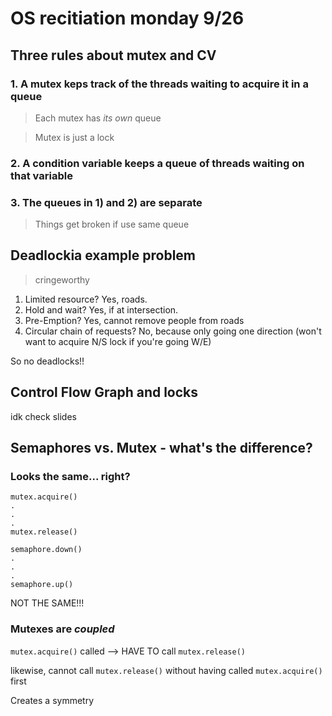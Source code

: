 # OS recitiation monday 9/26

## Three rules about mutex and CV

### 1. A mutex keps track of the threads waiting to acquire it in a queue

> Each mutex has *its own* queue

> Mutex is just a lock

### 2. A condition variable keeps a queue of threads waiting on that variable

### 3. The queues in 1) and 2) are separate

> Things get broken if use same queue 

## Deadlockia example problem

> cringeworthy

1. Limited resource? Yes, roads.
2. Hold and wait? Yes, if at intersection.
3. Pre-Emption? Yes, cannot remove people from roads
4. Circular chain of requests? No, because only going one direction (won't want to acquire N/S lock if you're going W/E)

So no deadlocks!!

## Control Flow Graph and locks

idk check slides

## Semaphores vs. Mutex - what's the difference?

### Looks the same... right?

```
mutex.acquire()
.
.
.
mutex.release()
```


```
semaphore.down()
.
.
.
semaphore.up()
```
NOT THE SAME!!!

### Mutexes are *coupled*

`mutex.acquire()` called --> HAVE TO call `mutex.release()`

likewise, cannot call `mutex.release()` without having called `mutex.acquire()` first

Creates a symmetry
